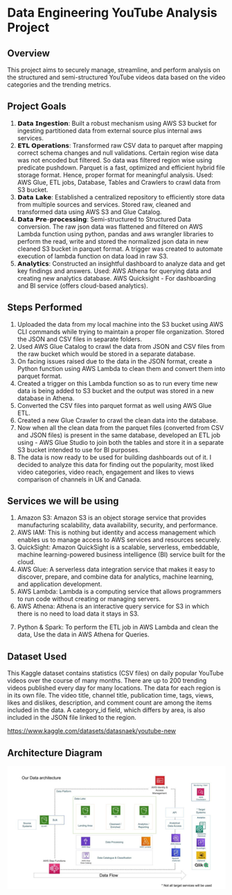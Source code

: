 # Data Engineering YouTube Analysis Project

## Overview

This project aims to securely manage, streamline, and perform analysis on the structured and semi-structured YouTube videos data based on the video categories and the trending metrics.

## Project Goals
1. 𝗗𝗮𝘁𝗮 𝗜𝗻𝗴𝗲𝘀𝘁𝗶𝗼𝗻: Built a robust mechanism using AWS S3 bucket for ingesting partitioned data from external source plus internal aws services.
2. 𝗘𝗧𝗟 𝗢𝗽𝗲𝗿𝗮𝘁𝗶𝗼𝗻𝘀: Transformed raw CSV data to parquet after mapping correct schema changes and null validations. Certain region wise data was not encoded but filtered. So 
   data was filtered region wise using predicate pushdown. Parquet is a fast, optimized and efficient hybrid file storage format. Hence, proper format for meaningful 
   analysis.
   Used: AWS Glue, ETL jobs, Database, Tables and Crawlers to crawl data from S3 bucket.
3. 𝗗𝗮𝘁𝗮 𝗟𝗮𝗸𝗲: Established a centralized repository to efficiently store data from multiple sources and services. Stored raw, cleaned and transformed data using AWS S3 and 
   Glue Catalog.
4. 𝗗𝗮𝘁𝗮 𝗣𝗿𝗲-𝗽𝗿𝗼𝗰𝗲𝘀𝘀𝗶𝗻𝗴: Semi-structured to Structured Data conversion. The raw json data was flattened and filtered on AWS Lambda function using python, pandas and aws 
   wrangler libraries to perform the read, write and stored the normalized json data in new cleaned S3 bucket in parquet format. A trigger was created to automate execution 
   of lambda function on data load in raw S3.
5. 𝗔𝗻𝗮𝗹𝘆𝘁𝗶𝗰𝘀: Constructed an insightful dashboard to analyze data and get key findings and answers. Used: AWS Athena for querying data and creating new analytics database. 
   AWS Quicksight - For dashboarding and BI service (offers cloud-based analytics).

## Steps Performed


1. Uploaded the data from my local machine into the S3 bucket using AWS CLI commands while trying to maintain a proper file organization. Stored the JSON and CSV files in       separate folders.
2. Used AWS Glue Catalog to crawl the data from JSON and CSV files from the raw bucket which would be stored in a separate database.
3. On facing issues raised due to the data in the JSON format, create a Python function using AWS Lambda to clean them and convert them into parquet format.
4. Created a trigger on this Lambda function so as to run every time new data is being added to S3 bucket and the output was stored in a new database in Athena.
5. Converted the CSV files into parquet format as well using AWS Glue ETL.
6. Created a new Glue Crawler to crawl the clean data into the database.
7. Now when all the clean data from the parquet files (converted from CSV and JSON files) is present in the same database, developed an ETL job using - AWS Glue Studio to 
   join both the tables and store it in a separate S3 bucket intended to use for BI purposes.
8. The data is now ready to be used for building dashboards out of it. I decided to analyze this data for finding out the popularity, most liked video categories, video 
   reach, engagement and likes to views comparison of channels in UK and Canada.


## Services we will be using
1. Amazon S3: Amazon S3 is an object storage service that provides manufacturing scalability, data availability, security, and performance.
2. AWS IAM: This is nothing but identity and access management which enables us to manage access to AWS services and resources securely.
3. QuickSight: Amazon QuickSight is a scalable, serverless, embeddable, machine learning-powered business intelligence (BI) service built for the cloud.
4. AWS Glue: A serverless data integration service that makes it easy to discover, prepare, and combine data for analytics, machine learning, and application development.
5. AWS Lambda: Lambda is a computing service that allows programmers to run code without creating or managing servers.
6. AWS Athena: Athena is an interactive query service for S3 in which there is no need to load data it stays in S3.
7) Python & Spark: To perform the ETL job in AWS Lambda and clean the data, Use the data in AWS Athena for Queries.


## Dataset Used
This Kaggle dataset contains statistics (CSV files) on daily popular YouTube videos over the course of many months. There are up to 200 trending videos published every day for many locations. The data for each region is in its own file. The video title, channel title, publication time, tags, views, likes and dislikes, description, and comment count are among the items included in the data. A category_id field, which differs by area, is also included in the JSON file linked to the region.

https://www.kaggle.com/datasets/datasnaek/youtube-new

## Architecture Diagram
<img src="architecture.jpeg">


